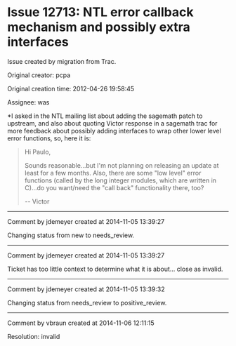 # Issue 12713: NTL error callback mechanism and possibly extra interfaces

Issue created by migration from Trac.

Original creator: pcpa

Original creation time: 2012-04-26 19:58:45

Assignee: was

*I asked in the NTL mailing list about adding the sagemath patch to upstream, and also about quoting Victor response in a sagemath trac for more feedback about possibly adding interfaces to wrap other lower level error functions, so, here it is:

> Hi Paulo,
> 
> Sounds reasonable...but I'm not planning on releasing an update 
> at least for a few months. 
> Also, there are some "low level" error functions (called by the 
> long integer modules, which are written in C)...do you want/need 
> the "call back" functionality there, too?
> 
> -- Victor



---

Comment by jdemeyer created at 2014-11-05 13:39:27

Changing status from new to needs_review.


---

Comment by jdemeyer created at 2014-11-05 13:39:27

Ticket has too little context to determine what it is about... close as invalid.


---

Comment by jdemeyer created at 2014-11-05 13:39:32

Changing status from needs_review to positive_review.


---

Comment by vbraun created at 2014-11-06 12:11:15

Resolution: invalid
